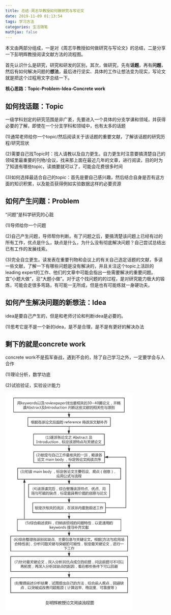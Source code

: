 ```yaml
---
title: 总结-周志华教授如何做研究与写论文
date: 2019-11-09 01:13:54
tags: 学习方法
categories: 生活随笔
mathjax: false
---
```


本文由两部分组成，一是对《周志华教授如何做研究与写论文》的总结，二是分享一下彭明辉教授阅读文献方法的流程图。

首先认识什么是研究，研究和研发的区别，其次，做研究，先有**话题**，再有**问题**，然后有如何解决问题的**想法**，最后进行坚实、具体的工作让想法变为现实，写论文就是把这个过程用文字总结一下。

**核心思路：Topic-Problem-Idea-Concrete work**

## 如何找话题：**Topic**

一级学科划定的研究范围是非广袤，先要进入一个具体的分支学课和领域，并获得必要的了解，即使在一个分支学科和领域中，也有太多的话题

(1)通常老师给你一个topic/然后阅读关于该话题的重要文献，了解该话题的研究历程/研究现状

(2)需要自己找Topic时：找人请教以及自力更生。自力更生时注意要搞清楚自己的领域里最重要的刊物/会议，找来那上面在最近几年的文章，进行阅读，目的时为了知道有哪些topic，读摘要就可以了，可能会花费很多时间

(3)如何选择最适合自己的topic：首先是要自己感兴趣，然后结合自身是否有这方面的知识积累，以及能否获得例如实验数据这样的必要资源

## 如何产生问题：**Problem**

“问题”是科学研究的心脏

(1)导师给你一个问题

(2)自己产生问题，导师帮你判断。有了问题之后，要搞清楚该问题上已经有过的所有工作，优点是什么，缺点是什么，为什么没有彻底解决问题？自己尝试总结出已有工作的发展线索。

(3)完全自立更生。读发表在重要刊物和会议上的有关自己选定话题的文献，多读一些文献，了解一下有哪些问题是没有解决的，并且关注这个topic上活跃的leading expert的工作、他们的文章中可能会指出一些需要解决的重要问题。宜“小题大做”，忌“大题小做”。对于这个找问题的的过程，是对研究能力极大的锻炼，可能会走很多弯路，有可能一无所成，但是也有可能练就一身硬功夫。

## 如何产生解决问题的新想法：**Idea**

idea是要自己产生的，但是和老师讨论和判断idea是必要的。

(1)思考它是不是一个新的idea，是不是合理，是不是有更好的解决办法

## 剩下的就是**concrete work**

concrete work不是孤军奋战，遇到不会的，除了自己学习之外，一定要学会与人合作

(1)理论分析，数学功底

(2)试验验证，实验设计能力

<img src="https://raw.githubusercontent.com/ch206265/BlogPictures/master/20191109012112.png" alt="彭明辉教授文献阅读流程图" style="zoom:67%;" />